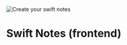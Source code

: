 ![Create your swift notes](../frontend/src/assets/images/git_hub_banner.jpg)

# Swift Notes (frontend)